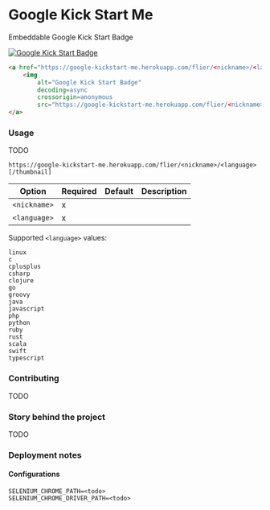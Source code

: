 # Google Kick Start Me
Embeddable Google Kick Start Badge

<a href="https://google-kickstart-me.herokuapp.com/flier/matjazmav/java"><img alt="Google Kick Start Badge" decoding=async crossorigin=anonymous src="https://google-kickstart-me.herokuapp.com/flier/matjazmav/java/thumbnail" /></a>

```html
<a href="https://google-kickstart-me.herokuapp.com/flier/<nickname>/<language>">
    <img
        alt="Google Kick Start Badge"
        decoding=async
        crossorigin=anonymous
        src="https://google-kickstart-me.herokuapp.com/flier/<nickname>/<language>/thumbnail" />
</a>
```

### Usage
TODO

```
https://google-kickstart-me.herokuapp.com/flier/<nickname>/<language>[/thumbnail]
```

|Option      |Required|Default|Description|
|------------|--------|-------|-----------|
|`<nickname>`| x      |       |           |
|`<language>`| x      |       |           |

Supported `<language>` values:
```
linux
c
cplusplus
csharp
clojure
go
groovy
java
javascript
php
python
ruby
rust
scala
swift
typescript
```

### Contributing
TODO

### Story behind the project
TODO

### Deployment notes

#### Configurations
```
SELENIUM_CHROME_PATH=<todo>
SELENIUM_CHROME_DRIVER_PATH=<todo>
```
